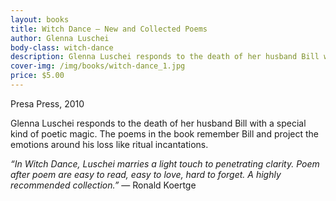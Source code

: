 ```yaml
---
layout: books
title: Witch Dance – New and Collected Poems
author: Glenna Luschei
body-class: witch-dance
description: Glenna Luschei responds to the death of her husband Bill with a special kind of poetic magic.
cover-img: /img/books/witch-dance_1.jpg
price: $5.00
---
```

Presa Press, 2010

Glenna Luschei responds to the death of her husband Bill with a special kind of poetic magic.  The poems in the book remember Bill and project the emotions around his loss like ritual incantations.

*“In Witch Dance, Luschei marries a light touch to penetrating clarity. Poem after poem are easy to read, easy to love, hard to forget.  A highly recommended collection.”*  — Ronald Koertge

<img src="{{ site.baseurl }}/img/books/witch-dance_2.jpg" alt="" />

<img src="{{ site.baseurl }}/img/books/witch-dance_3.jpg" alt="" />
